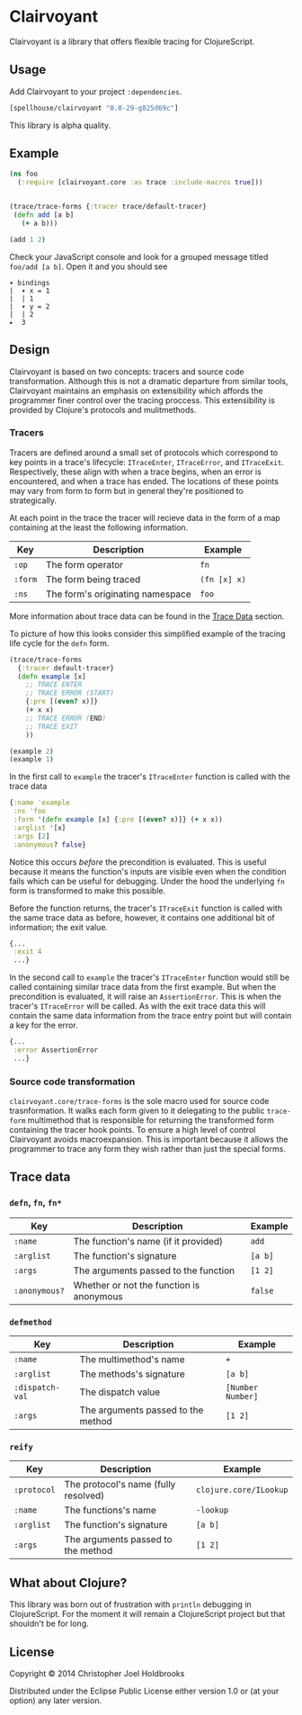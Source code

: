 # Clairvoyant

Clairvoyant is a library that offers flexible tracing for ClojureScript.

## Usage

Add Clairvoyant to your project `:dependencies`.

```clj
[spellhouse/clairvoyant "0.0-29-g825d69c"]
```

This library is alpha quality.

## Example

```clj
(ns foo
  (:require [clairvoyant.core :as trace :include-macros true]))


(trace/trace-forms {:tracer trace/default-tracer}
 (defn add [a b]
   (+ a b)))

(add 1 2)
```

Check your JavaScript console and look for a grouped message titled
`foo/add [a b]`. Open it and you should see

```
▾ bindings
|  ▾ x = 1
|  | 1
|  ▾ y = 2
|  | 2
▸  3
```

## Design

Clairvoyant is based on two concepts: tracers and source code
transformation. Although this is not a dramatic departure from similar
tools, Clairvoyant maintains an emphasis on extensibility which affords
the programmer finer control over the tracing proccess. This
extensibility is provided by Clojure's protocols and mulitmethods.


### Tracers

Tracers are defined around a small set of protocols which
correspond to key points in a trace's lifecycle: `ITraceEnter`,
`ITraceError`, and `ITraceExit`. Respectively, these align with when
a trace begins, when an error is encountered, and when a trace has
ended. The locations of these points may vary from form to form but in
general they're positioned to strategically.

At each point in the trace the tracer will recieve data in the form of
a map containing at the least the following information.

 Key     | Description                      | Example
---------|----------------------------------|--------------
 `:op`   | The form operator                | `fn`
 `:form` | The form being traced            | `(fn [x] x)`
 `:ns`   | The form's originating namespace | `foo`

More information about trace data can be found in the
[Trace Data](#trace-data) section.

To picture of how this looks consider this simplified example of the
tracing life cycle for the `defn` form.


```clj
(trace/trace-forms
  {:tracer default-tracer}
  (defn example [x]
    ;; TRACE ENTER
    ;; TRACE ERROR (START)
    {:pre [(even? x)]}
    (+ x x)
    ;; TRACE ERROR (END)
    ;; TRACE EXIT
    ))

(example 2)
(example 1)
```

In the first call to `example` the tracer's `ITraceEnter` function is
called with the trace data

```clj
{:name 'example
 :ns 'foo
 :form '(defn example [x] {:pre [(even? x)]} (+ x x))
 :arglist '[x]
 :args [2]
 :anonymous? false}
```

Notice this occurs _before_ the precondition is evaluated. This is
useful because it means the function's inputs are visible even when the
condition fails which can be useful for debugging. Under the hood the
underlying `fn` form is transformed to make this possible.

Before the function returns, the tracer's `ITraceExit` function is
called with the same trace data as before, however, it contains one
additional bit of information; the exit value.

```clj
{...
 :exit 4
 ...}
```

In the second call to `example` the tracer's `ITraceEnter` function
would still be called containing similar trace data from the first
example. But when the precondition is evaluated, it will raise an
`AssertionError`. This is when the tracer's `ITraceError` will be
called. As with the exit trace data this will contain the same data
information from the trace entry point but will contain a key for the
error.

```clj
{...
 :error AssertionError
 ...}
```

### Source code transformation

`clairvoyant.core/trace-forms` is the sole macro used for source code
trasnformation. It walks each form given to it delegating to the public
`trace-form` multimethod that is responsible for returning the transformed
form containing the tracer hook points. To ensure a high level of control
Clairvoyant avoids macroexpansion. This is important because it allows the
programmer to trace any form they wish rather than just the special forms.

## Trace data

### `defn`, `fn`, `fn*`

 Key           | Description                              | Example
---------------|------------------------------------------|---------
 `:name`       | The function's name (if it provided)     | `add`
 `:arglist`    | The function's signature                 | `[a b]`
 `:args`       | The arguments passed to the function     | `[1 2]`
 `:anonymous?` | Whether or not the function is anonymous | `false`

### `defmethod`

 Key             | Description                        | Example
-----------------|------------------------------------|-------------------
 `:name`         | The multimethod's name             | `+`
 `:arglist`      | The methods's signature            | `[a b]`
 `:dispatch-val` | The dispatch value                 | `[Number Number]`
 `:args`         | The arguments passed to the method | `[1 2]`


### `reify`

 Key         | Description                          | Example
-------------|--------------------------------------|------------------------
 `:protocol` | The protocol's name (fully resolved) | `clojure.core/ILookup`
 `:name`     | The functions's name                 | `-lookup`
 `:arglist`  | The function's signature             | `[a b]`
 `:args`     | The arguments passed to the method   | `[1 2]`


## What about Clojure?

This library was born out of frustration with `println` debugging in
ClojureScript. For the moment it will remain a ClojureScript project but
that shouldn't be for long.

## License

Copyright © 2014 Christopher Joel Holdbrooks

Distributed under the Eclipse Public License either version 1.0 or (at
your option) any later version.
